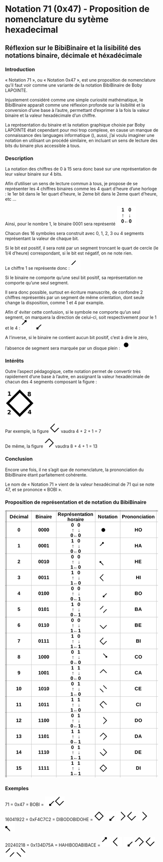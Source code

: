 # Notation 71 (0x47) - Proposition de nomenclature du sytème hexadecimal 
## Réflexion sur le BibiBinaire et la lisibilité des notations binaire, décimale et héxadécimale  

### Introduction
« Notation 71 », ou « Notation 0x47 », est une proposition de nomenclature qu’il faut voir comme une variante de la notation BibiBinaire de Boby LAPOINTE.

Injustement considéré comme une simple curiosité mathématique, le BibiBinaire apparaît comme une  réflexion profonde sur la lisibilité et la conversion d’une base à l’autre, permettant d’exprimer à la fois la valeur binaire et la valeur hexadécimale d’un chiffre.

La représentation du binaire et la notation graphique choisie par Boby LAPOINTE était cependant pour moi trop complexe, en cause un manque de connaissance des languages informatique (), aussi, j’ai voulu imaginer une notation en utilisant un procédé similaire, en incluant un sens de lecture des bits du binaire plus accessible à tous.

### Description
La notation des chiffres de 0 à 15 sera donc basé sur une représentation de leur valeur binaire sur 4 bits.

Afin d’utiliser un sens de lecture commun à tous, je propose de se représenter les 4 chiffres binaires comme les 4 quart d’heure d’une horloge : le 1er  bit dans le 1er quart d’heure, le 2eme bit dans le 2eme quart d’heure, etc ...

Ainsi, pour le nombre 1, le binaire 0001 sera représenté <img src="/img/0001-horaire.png" width="64" height="64">


Chacun des 16 symboles sera construit avec 0, 1, 2, 3 ou 4 segments représentant la valeur de chaque bit.
 
Si le bit est positif, il sera noté par un segment troncant le quart de cercle (le 1/4 d’heure) correspondant, si le bit est négatif, on ne note rien.

Le chiffre 1 se représente donc : <img src="/img/1_nodir.png" width="32" height="32">


Si le binaire ne comporte qu’une seul bit positif, sa représentation ne comporte qu’une seul segment. 

Il sera donc possible, surtout en écriture manuscrite, de confondre 2 chiffres représentés par un segment de même orientation, dont seule change la disposition, comme 1 et 4 par example.

Afin d’ éviter cette confusion, si le symbole ne comporte qu’un seul segment, on marquera la 
direction de celui-ci, soit respectivement pour le 1 et le 4 : <img src="/img/1.png" width="32" height="32"> <img src="/img/4.png" width="32" height="32">


A l’inverse, si le binaire ne contient aucun bit positif, c’est à dire le zéro, l’absence de segment 
sera marquée par un disque plein : <img src="/img/0.png" width="32" height="32">


### Intérêts
Outre l’aspect pédagogique, cette notation permet de convertir très rapidement d’une base à l’autre, en assignant la valeur hexadécimale de chacun des 4 segments composant la figure : 

<img src="/img/8421.png" width="96" height="96">

Par exemple, la figure <img src="/img/7.png" width="32" height="32"> vaudra  4 + 2 + 1 = 7

De même, la figure <img src="/img/13.png" width="32" height="32"> vaudra  8 + 4 + 1 = 13


### Conclusion
Encore une fois, il ne s’agit que de nomenclature, la prononciation du BibiBinaire étant parfaitement cohérente.

Le nom de « Notation 71 » vient de la valeur hexadécimal de 71 qui se note 47, et se prononce « BOBI ».
 


### Proposition de représentation et de notation du BibiBinaire 
![Nomenclature de la notation 71.](/img/notation.png)
	

### Exemples

71 = 0x47 = BOBI = <img src="/img/4.png" width="32" height="32"><img src="/img/7.png" width="32" height="32"> 

16041922 = 0xF4C7C2 = DIBODOBIDOHE = <img src="/img/15.png" width="32" height="32"> <img src="/img/4.png" width="32" height="32"> <img src="/img/12.png" width="32" height="32"> <img src="/img/7.png" width="32" height="32"> <img src="/img/12.png" width="32" height="32"> <img src="/img/2.png" width="32" height="32">

20240218 = 0x134D75A = HAHIBODABIBACE = <img src="/img/1.png" width="32" height="32"> <img src="/img/3.png" width="32" height="32"> <img src="/img/4.png" width="32" height="32"> <img src="/img/13.png" width="32" height="32"> <img src="/img/7.png" width="32" height="32"> <img src="/img/5.png" width="32" height="32"> <img src="/img/10.png" width="32" height="32"> 






